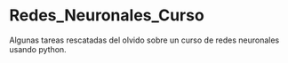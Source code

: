 # Redes_Neuronales_Curso
Algunas tareas rescatadas del olvido sobre un curso de redes neuronales usando python.
